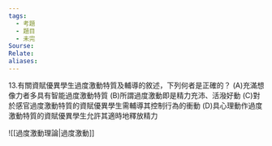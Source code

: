 ```yaml
---
tags:
  - 考題
  - 題目
  - 未完
Sourse:
Relate: 
aliases:
---
```

13.有關資賦優異學生過度激動特質及輔導的敘述，下列何者是正確的？ 
(A)充滿想像力者多具有智能過度激動特質 
(B)所謂過度激動即是精力充沛、活潑好動 
(C)對於感官過度激動特質的資賦優異學生需輔導其控制行為的衝動 
(D)具心理動作過度激動特質的資賦優異學生允許其適時地釋放精力 

![[過度激動理論|過度激動]]